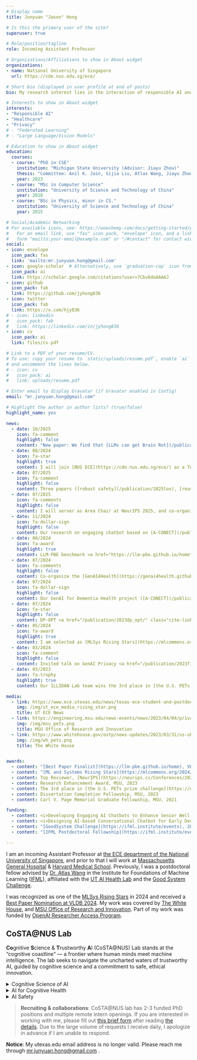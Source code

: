 ```yaml
---
# Display name
title: Junyuan "Jason" Hong

# Is this the primary user of the site?
superuser: true

# Role/position/tagline
role: Incoming Assistant Professor

# Organizations/Affiliations to show in About widget
organizations:
- name: National University of Singapore
  url: https://cde.nus.edu.sg/ece/

# Short bio (displayed in user profile at end of posts)
bio: My research interest lies in the interaction of responsible AI and healthcare.

# Interests to show in About widget
interests:
- "Responsible AI"
- "Healthcare"
- "Privacy"
# - "Federated Learning"
# - "Large Language/Vision Models"

# Education to show in About widget
education:
  courses:
  - course: "PhD in CSE"
    institution: "Michigan State University (Advisor: Jiayu Zhou)"
    thesis: "Committee: Anil K. Jain, Sijia Liu, Atlas Wang, Jiayu Zhou"
    year: 2023
  - course: "MSc in Computer Science"
    institution: "University of Science and Technology of China"
    year: 2018
  - course: "BSc in Physics, minor in CS."
    institution: "University of Science and Technology of China"
    year: 2015

# Social/Academic Networking
# For available icons, see: https://wowchemy.com/docs/getting-started/page-builder/#icons
#   For an email link, use "fas" icon pack, "envelope" icon, and a link in the
#   form "mailto:your-email@example.com" or "/#contact" for contact widget.
social:
- icon: envelope
  icon_pack: fas
  link: 'mailto:mr.junyuan.hong@gmail.com'
- icon: google-scholar  # Alternatively, use `graduation-cap` icon from fas icon_pack
  icon_pack: ai
  link: https://scholar.google.com/citations?user=7Cbv6doAAAAJ
- icon: github
  icon_pack: fab
  link: https://github.com/jyhong836
- icon: twitter
  icon_pack: fab
  link: https://x.com/hjy836
# - icon: linkedin
#   icon_pack: fab
#   link: https://linkedin.com/in/jyhong836
- icon: cv
  icon_pack: ai
  link: files/cv.pdf

# Link to a PDF of your resume/CV.
# To use: copy your resume to `static/uploads/resume.pdf`, enable `ai` icons in `params.toml`, 
# and uncomment the lines below.
# - icon: cv
#   icon_pack: ai
#   link: uploads/resume.pdf

# Enter email to display Gravatar (if Gravatar enabled in Config)
email: "mr.junyuan.hong@gmail.com"

# Highlight the author in author lists? (true/false)
highlight_name: yes

news:
  - date: 10/2025
    icon: fa-comment
    highlight: false
    content: "New paper: We find that [LLMs can get Brain Rot](/publication/2025brain-rot) just like human after browsing enormous brainless social media."
  - date: 08/2024
    icon: fa-star
    highlight: true
    content: I will join [NUS ECE](https://cde.nus.edu.sg/ece/) as a Tenure-Track Assistant Professor from July, 2026, after spending one year at [Massachusetts General Hospital](https://www.massgeneral.org/) & [Harvard Medical School](https://hms.harvard.edu/).
  - date: 07/2025
    icon: fa-comment
    highlight: false
    content: Three papers ([robust safety](/publication/2025lox), [reasoning](publication/2025seal/) and [alignment](publication/2025moreisless/)) are accepted to COLM 2025. One paper ([madical hallucination](/publication/2025medhallu)) is accepted to EMNLP 2025.
  - date: 07/2025
    icon: fa-comments
    highlight: false
    content: I will server as Area Chair at NeurIPS 2025, and co-organize the 2nd [GenAI4Health@NeurIPS](https://genai4health.github.io/) and the 3rd [FedKDD](https://fedkdd.github.io/fedkdd2025/) workshops.
  - date: 11/2024
    icon: fa-dollar-sign
    highlight: false
    content: Our research on engaging chatbot based on [A-CONECT](/publication/2024_a_conect) is supported by the [NAIRR Pilot Program](https://nairrpilot.org/opportunities/allocations)!
  - date: 08/2024
    icon: fa-award
    highlight: true
    content: LLM-PBE benchmark <a href="https://llm-pbe.github.io/home" class="cite-link">[VLDB24]</a> is selected as the **best paper finalist**, which is covered by [UT ECE News](https://www.ece.utexas.edu/news/junyuan-hong-named-best-paper-award-finalist-vldb2024) and is used for our [NeurIPS 2024 LLM Privacy Challenge](https://llm-pc.github.io/)!
  - date: 07/2024
    icon: fa-comments
    highlight: false
    content: Co-organize the [GenAI4Health](https://genai4health.github.io/) workshop and [LLM and Agent Safety Competition](https://www.llmagentsafetycomp24.com/) at NeurIPS 2024.
  - date: 07/2024
    icon: fa-dollar-sign
    highlight: false
    content: Our GenAI for Dementia Health project ([A-CONECT](/publication/2024_a_conect)) is supported by the OpenAI's [Researcher Access Program](https://openai.com/form/researcher-access-program/)!
  - date: 07/2024
    icon: fa-star
    highlight: false
    content: DP-OPT <a href="/publication/2023dp_opt/" class="cite-link">[ICLR24]</a> (private prompt tuning) is selected as **Spotlight**.
  - date: 05/2024
    icon: fa-award
    highlight: true
    content: I am selected as [MLSys Rising Stars](https://mlcommons.org/2024/06/2024-mlc-rising-stars/) for my work in health and trustworthy ML, covered by [UT ECE News](https://www.ece.utexas.edu/news/texas-ece-student-and-postdoc-named-mlcommons-rising-stars).
  - date: 03/2024
    icon: fa-comment
    highlight: false
    content: Invited talk on GenAI Privacy <a href="/publication/2023finetune_privacy" class="cite-link">[SaTML24]</a> at [UT Good System Symposium](https://gssymposium2024.splashthat.com/).
  - date: 03/2023
    icon: fa-trophy
    highlight: true
    content: Our ILLIDAN Lab team wins the 3rd place in [the U.S. PETs prize challenge](https://drivendata.co/blog/federated-learning-pets-prize-winners-phases-2-3), covered by [The White House](https://www.whitehouse.gov/ostp/news-updates/2023/03/31/us-uk-annouce-winners-innovation-pets-democratic-values/), and [MSU Office of Research and Innovation](https://research.msu.edu/news/privacy-enhancing-research-earns-international-attention).

media:
  - link: https://www.ece.utexas.edu/news/texas-ece-student-and-postdoc-named-mlcommons-rising-stars
    img: /img/ut_ece_media_rising_star.png
    title: UT ECE News
  - link: https://engineering.msu.edu/news-events/news/2023/04/04/privacy-enhancing-research-earns-international-attention
    img: /img/msu_pets.png
    title: MSU Office of Research and Innovation
  - link: https://www.whitehouse.gov/ostp/news-updates/2023/03/31/us-uk-annouce-winners-innovation-pets-democratic-values/
    img: /img/wh_pets.png
    title: The White House


awards:
  - content: "[Best Paper Finalist](https://llm-pbe.github.io/home), VLDB 2024"
  - content: "[ML and Systems Rising Stars](https://mlcommons.org/2024/06/2024-mlc-rising-stars/), ML Commons, 2024"
  - content: Top Reviewer, [NeurIPS](https://neurips.cc/Conferences/2023/ProgramCommittee#top-reivewers), 2023
  - content: Research Enhancement Award, MSU, 2023
  - content: The 3rd place in [the U.S. PETs prize challenge](https://drivendata.co/blog/federated-learning-pets-prize-winners-phases-2-3), 2023
  - content: Dissertation Completion Fellowship, MSU, 2023
  - content: Carl V. Page Memorial Graduate Fellowship, MSU, 2021

funding:
  - content: <i>Developing Engaging AI Chatbots to Enhance Senior Well-being</i>, [NAIRR Pilot Program](https://nairrpilot.org/opportunities/allocations) (NAIRR240321), 2024-2025.
  - content: <i>Designing AI-based Conversational Chatbot for Early Dementia Intervention ([A-CONECT](https://a-conect.github.io/))</i>, [OpenAI Researcher Access Program](https://openai.com/form/researcher-access-program/), 2024-2025.
  - content: "[GoodSystem Challenge](https://ifml.institute/events), 2024-2025."
  - content: "[IFML Postdoctoral Fellowship](https://ifml.institute/events) for my research in trustworthy LLMs, 2023-2024."

---
```


I am an incoming Assistant Professor at [the ECE department of the National University of Singapore](https://cde.nus.edu.sg/ece/), and prior to that I will work at [Massachusetts General Hospital](https://www.massgeneral.org/) & [Harvard Medical School](https://hms.harvard.edu/).
Previously, I was a postdoctoral fellow advised by [Dr. Atlas Wang](https://vita-group.github.io/) in the Institute for Foundations of Machine Learning ([IFML](https://www.ifml.institute/)), affiliated with the [UT AI Health Lab](https://aihealth.ischool.utexas.edu/) and the [Good System Challenge](https://bridgingbarriers.utexas.edu/good-systems).

I was recognized as one of the [MLSys Rising Stars](https://mlcommons.org/2024/06/2024-mlc-rising-stars/) in 2024 and received a [Best Paper Nomination at VLDB 2024](https://llm-pbe.github.io/vldb2024_nomination_Qinbin.pdf). My work was covered by [The White House](https://www.whitehouse.gov/ostp/news-updates/2023/03/31/us-uk-annouce-winners-innovation-pets-democratic-values/), and [MSU Office of Research and Innovation](https://research.msu.edu/news/privacy-enhancing-research-earns-international-attention). Part of my work was funded by [OpenAI Researcher Access Program](https://openai.com/form/researcher-access-program/).

<!-- I obtained my Ph.D. in Computer Science and Engineering from Michigan State University, where I was advised by [Dr. Jiayu Zhou](https://jiayuzhou.github.io/). I hold a B.S. in Physics and an M.S. in Computer Science from the University of Science and Technology of China. -->

<!-- **I am on the job market!**  -->
<!-- Check my {{< staticref "files/cv.pdf" "newtab" >}}curricula vitae{{< /staticref >}} and feel free to [drop me an email](mailto:jyhong@utexas.edu) if you are interested in collaboration. -->

## CoSTA@NUS Lab

**Co**gnitive **S**cience & **T**rustworthy **A**I (CoSTA@NUS) Lab stands at the “cognitive coastline” — a frontier where human minds meet machine intelligence. The lab seeks to navigate the uncharted waters of trustworthy AI, guided by cognitive science and a commitment to safe, ethical innovation.

<details><summary>Cognitive Science of AI</summary>We aim to understand the inner workings and vulnerabilities of AI systems through the lens of cognitive psychology and neuroscience.

  - Developing general automatic frameworks of reasoning and learning, e.g., LLM-driven Auto Differentiation [[1](/publication/2023dp_opt/)].
  - Understanding the learning process and cognitive behaviors of AI via psychological or neuron intervention [[2](/publication/2025seal/)] [[3](/publication/2025brain-rot)].
</details>
<details><summary>AI for Cognitive Health</summary> We leverage AI to advance our understanding and treatment of cognitive disorders and to simulate cognitive symptoms.

  - AI-driven dementia diagnosis and intervention for older adults [[4](/publication/2024_a_conect/)].
  - Digital twin of dementia patients -- AI-driven simulation of cognitive behaviors [[4](/publication/2024_a_conect/)].
</details>
<details><summary>AI Safety</summary> We are dedicated to developing fundamental computational methodologies for accountable and interpretable AI safety, including risk quantification, and mitigation.

  - Privacy attack and defense in machine learning and multi-agent networks [[5](/publication/2024llm_pbe/)].
  - Constitutional AI agents in security-sensitive environments [[6](/publication/2024guardagent/)].
</details>

> **Recruiting & collaborations**: CoSTA@NUS lab has 2-3 funded PhD positions and multiple remote intern openings. If you are interested in working with me, please fill out [this brief form](https://forms.gle/4LufZpRmkTfyj5uq9) after reading [the details](https://docs.google.com/document/d/1L06GRLxORd_O5Jr2-e2KKZxAw2BA2qB9GfVFV_nVDHo/edit?usp=sharing). Due to the large volume of requests I receive daily, I apologize in advance if I am unable to respond. 

**Notice**: My utexas.edu email address is no longer valid. Please reach me through mr.junyuan.hong@gmail.com .

<!-- Learn more about my [previous mentoring](https://jyhong.gitlab.io/#teaching). -->


<!-- <i class="fa-solid fa-comment" style="color: #fd810d;"></i> -->
<!-- <i class="fa-solid fa-comment" style="color: #b5b5b5;"></i> -->
<!-- <font size=4> -->
<!-- * <span class="badge badge-grey">Oct, 2024</span> 🎤 Invited talk (Harmonizing, Understanding, and Deploying Responsible AI) at CS@UMD, CS@Rutgers, DS@UVa. -->
<!-- * <span class="badge badge-grey">11/2024</span> <i class="fa fa-dollar-sign" style="color: #b5b5b5;"></i> Our research on engaging chatbot based on [A-CONECT](/publication/2024_a_conect) is supported by the [NAIRR Pilot Program](https://nairrpilot.org/opportunities/allocations)!
* <span class="badge badge-grey">08/2024</span> <i class="fa fa-award"></i> LLM-PBE benchmark <a href="https://llm-pbe.github.io/home" class="cite-link">[VLDB24]</a> is selected as the **best paper finalist**, which is covered by [UT ECE News](https://www.ece.utexas.edu/news/junyuan-hong-named-best-paper-award-finalist-vldb2024) and is used for our [NeurIPS 2024 LLM Privacy Challenge](https://llm-pc.github.io/)!
* <span class="badge badge-grey">07/2024</span> <i class="fa fa-comments" style="color: #b5b5b5;"></i> Co-organize the [GenAI4Health](https://genai4health.github.io/) workshop at NeurIPS 2024.
* <span class="badge badge-grey">07/2024</span> <i class="fa fa-comments" style="color: #b5b5b5;"></i> Co-organize The [LLM and Agent Safety Competition](https://www.llmagentsafetycomp24.com/) at NeurIPS 2024!
* <span class="badge badge-grey">07/2024</span> <i class="fa fa-dollar-sign" style="color: #b5b5b5;"></i> Our GenAI for Dementia Health project ([A-CONECT](/publication/2024_a_conect)) is supported by the OpenAI's [Researcher Access Program](https://openai.com/form/researcher-access-program/)!
* <span class="badge badge-grey">07/2024</span> <i class="fa fa-star" style="color: #b5b5b5;"></i> DP-OPT <a href="/publication/2023dp_opt/" class="cite-link">[ICLR24]</a> (private prompt tuning) is selected as **Spotlight**.
* <span class="badge badge-grey">05/2024</span> <i class="fa fa-award"></i> I am selected as [MLSys Rising Stars](https://mlcommons.org/2024/06/2024-mlc-rising-stars/) for my work in health and trustworthy ML, covered by [UT ECE News](https://www.ece.utexas.edu/news/texas-ece-student-and-postdoc-named-mlcommons-rising-stars).
* <span class="badge badge-grey">03/2024</span> <i class="fa fa-comment" style="color: #b5b5b5;"></i> Invited talk on GenAI Privacy <a href="/publication/2023finetune_privacy" class="cite-link">[SaTML24]</a> at [UT Good System Symposium](https://gssymposium2024.splashthat.com/).
* <span class="badge badge-grey">03/2023</span> <i class="fa fa-trophy"></i> Our ILLIDAN Lab team wins the 3rd place in [the U.S. PETs prize challenge](https://drivendata.co/blog/federated-learning-pets-prize-winners-phases-2-3), covered by <i class="fa fa-star" style="color: #b5b5b5;"></i>[The White House](https://www.whitehouse.gov/ostp/news-updates/2023/03/31/us-uk-annouce-winners-innovation-pets-democratic-values/), and <i class="fa fa-star" style="color: #b5b5b5;"></i>[MSU Office of Research and Innovation](https://research.msu.edu/news/privacy-enhancing-research-earns-international-attention). -->


<!-- <details>
<summary>More</summary>

* <span class="badge badge-grey">Sep, 2024</span> 🎤 Invited talk ([GenAI for Dementia Health](/publication/2024_a_conect)) at the TCCN Rising Star Symposium Series.
* <span class="badge badge-grey">June, 2024</span> 📊 New benchmark on [LLM privacy](/publication/2024llm_pbe) is accepted to VLDB!
* <span class="badge badge-grey">June, 2024</span> New paper on [safeguarding LLM agent](/publication/2024guardagent) is online!
* <span class="badge badge-grey">May, 2024</span> 🎉 Two benchmark papers are accepted at ICML 2024: [how to obtain trustworthy compressed LLMs](https://decoding-comp-trust.github.io/) (models at [huggingface](https://huggingface.co/compressed-llm)) and [how to optimize LLMs with less memory](/publication/2024_zo_llm/).
* * <span class="badge badge-grey">April, 2024</span> 🎤 Invited talk ([GenAI for Dementia Health](/publication/2024_a_conect)) at iSchool@UTAustin.
* <span class="badge badge-grey">March, 2024</span> We are exciting to organize the International Joint Workshop on Federated Learning for Data Mining and Graph Analytics ([FedKDD 2024](https://fedkdd.github.io/)).
* <span class="badge badge-grey">March, 2024</span> Our benchmark work, [Decoding Compressed Trust](https://decoding-comp-trust.github.io/), has been accepted to [SET LLM @ICLR](https://set-llm.github.io/). A curated set of compressed models are available at [huggingface](https://huggingface.co/compressed-llm).
* <span class="badge badge-grey">Feb, 2024</span> New benchmark preprint on [zeroth-order optimization for LLMs](/publication/2024_zo_llm/).
* <span class="badge badge-grey">Jan, 2024</span> 🎉 Three papers are accepted: The [first local privacy-preserving prompt tuning](/publication/2023dp_opt/) as **Spotlight** at ICLR, [robust watermarking from one image](/publication/2023one_image_watermark/) as poster at ICLR, [the generalization of unsupervised pretraining](/publication/2024unsupervised_pretrain/) at AISTATS!
* <span class="badge badge-grey">Dec, 2023</span> 🍾 Our paper on [amplifying privacy risks via fine-tuning](/publication/2023finetune_privacy) (Shake-To-Leak) is accepted to SaTML.
* <span class="badge badge-grey">Nov, 2023</span> 🏅 Grateful to be selected as [Top Reviewer](https://nips.cc/Conferences/2023/ProgramCommittee#top-reivewers) at NeurIPS 2023.
* <span class="badge badge-grey">Dec, 2023</span> Our new preprint on [private prompt engineering for close-source LLMs](/publication/2023dp_opt/) is online.
* <span class="badge badge-grey">Dec, 2023</span> :airplane: 🎷 I will be at New Orleans for presenting our recent work on [understanding gradient privacy](/publication/2023neurips_i2f/) (NeurIPS'23 ) and [tracking IP leakage in FL](/publication/2023_fl_ip_track/) (NeurIPS-RegML). 
* <span class="badge badge-grey">Nov, 2023</span> 🤖 We are releasing a set of compressed LLMs at [compressed-llm](https://huggingface.co/compressed-llm) for public benchmarks.
* <span class="badge badge-grey">Nov, 2023</span> Our work on [tracking IP leakage in FL](/publication/2023_fl_ip_track/) is accepted to NeurIPS'23 Workshop on Regulated ML (NeurIPS-RegML).
* <span class="badge badge-grey">Sep, 2023</span> Our work on understanding gradient privacy via [inversion influence functions](/publication/2023neurips_i2f/) is accepted to NeurIPS'23.
* <span class="badge badge-grey">Sep, 2023</span> Our new work on [watermarking models using one image](/publication/2023one_image_watermark/) is online.
* <span class="badge badge-grey">August, 2023</span> 👥 We are organizing a KDD workshop on federated learning for distributed data mining ([FL4Data-Mining](https://fl4data-mining.github.io/)) on August 7th at Long Beach🌴.
* <span class="badge badge-grey">July, 2023</span> I am going to travel for ICML 2023 at Hawaii 🌺. Come and talk to me about [data-free backdoor](/publication/datafree_backdoor2023icml/)!
* <span class="badge badge-grey">July, 2023</span> 🏅 Honored to receive Research Enhancement Award for organizing FL4DataMining workshop! Thank you to MSU Graduate School!
* <span class="badge badge-grey">July, 2023</span> 🎓 I successfully defended my thesis. Many thanks to my collaborators, advisor and committees.
* <span class="badge badge-grey">May, 2023</span> My new website is online with released [junyuan-academic-theme](https://github.com/jyhong836/junyuan-academic-theme) including many cool new features.
* <span class="badge badge-grey">April, 2023</span> One paper on [data-free backdoor](/publication/datafree_backdoor2023icml/) got accepted to ICML'23.
* <span class="badge badge-grey">March, 2023</span> 🏆 Our ILLIDAN Lab team just won the 3rd place in [the U.S. PETs prize challenge](https://drivendata.co/blog/federated-learning-pets-prize-winners-phases-2-3). Media cover by [The White House](https://www.whitehouse.gov/ostp/news-updates/2023/03/31/us-uk-annouce-winners-innovation-pets-democratic-values/), [MSU EGR news](https://www.egr.msu.edu/news/2023/04/04/privacy-enhancing-research-earns-international-attention) and [MSU Office of Research and Innovation](https://research.msu.edu/news/privacy-enhancing-research-earns-international-attention).
* <span class="badge badge-grey">Jan, 2022</span> Two papers got accepted to ICLR'23: OoD detection by FL (splotlight!), memory-efficient CTA.
* <span class="badge badge-grey">Sep, 2022</span> Our work on federated robustness sharing has been accepted to AAAI'23 (oral).
* <span class="badge badge-grey">Nov, 2022</span> Two papers got accepted to NeurIPS'22: outsourcing training, backdoor defense.
* <span class="badge badge-grey">May, 2022</span> Our work on connection-resilient FL got accepted to ICML'22.
</details> -->
<!-- </font> -->

